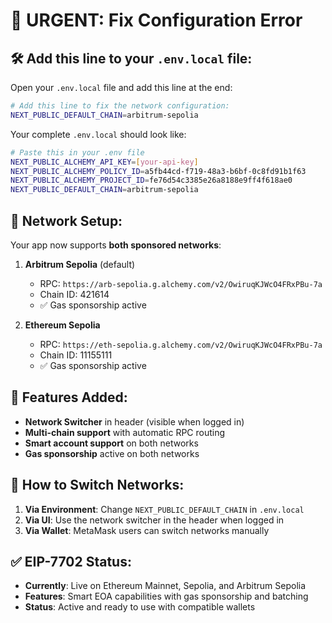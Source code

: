 # 🚨 URGENT: Fix Configuration Error

## 🛠️ Add this line to your `.env.local` file:

Open your `.env.local` file and add this line at the end:

```bash
# Add this line to fix the network configuration:
NEXT_PUBLIC_DEFAULT_CHAIN=arbitrum-sepolia
```

Your complete `.env.local` should look like:
```bash
# Paste this in your .env file
NEXT_PUBLIC_ALCHEMY_API_KEY=[your-api-key]
NEXT_PUBLIC_ALCHEMY_POLICY_ID=a5fb44cd-f719-48a3-b6bf-0c8fd91b1f63
NEXT_PUBLIC_ALCHEMY_PROJECT_ID=fe76d54c3385e26a8188e9ff4f618ae0
NEXT_PUBLIC_DEFAULT_CHAIN=arbitrum-sepolia
```

## 🎯 Network Setup:

Your app now supports **both sponsored networks**:

1. **Arbitrum Sepolia** (default)
   - RPC: `https://arb-sepolia.g.alchemy.com/v2/OwiruqKJWcO4FRxPBu-7a`
   - Chain ID: 421614
   - ✅ Gas sponsorship active

2. **Ethereum Sepolia**
   - RPC: `https://eth-sepolia.g.alchemy.com/v2/OwiruqKJWcO4FRxPBu-7a`
   - Chain ID: 11155111
   - ✅ Gas sponsorship active

## 🚀 Features Added:

- **Network Switcher** in header (visible when logged in)
- **Multi-chain support** with automatic RPC routing
- **Smart account support** on both networks
- **Gas sponsorship** active on both networks

## 🔄 How to Switch Networks:

1. **Via Environment**: Change `NEXT_PUBLIC_DEFAULT_CHAIN` in `.env.local`
2. **Via UI**: Use the network switcher in the header when logged in
3. **Via Wallet**: MetaMask users can switch networks manually

## ✅ EIP-7702 Status:

- **Currently**: Live on Ethereum Mainnet, Sepolia, and Arbitrum Sepolia
- **Features**: Smart EOA capabilities with gas sponsorship and batching
- **Status**: Active and ready to use with compatible wallets
